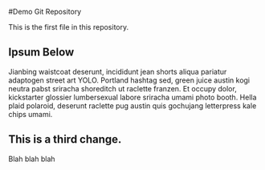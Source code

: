 #Demo Git Repository

This is the first file in this repository.

## Ipsum Below

Jianbing waistcoat deserunt, incididunt jean shorts aliqua pariatur adaptogen street art YOLO. 
Portland hashtag sed, green juice austin kogi neutra pabst sriracha shoreditch ut raclette franzen.
Et occupy dolor, kickstarter glossier lumbersexual labore sriracha umami photo booth. 
Hella plaid polaroid, deserunt raclette pug austin quis gochujang letterpress kale chips umami.

## This is a third change.

Blah blah blah